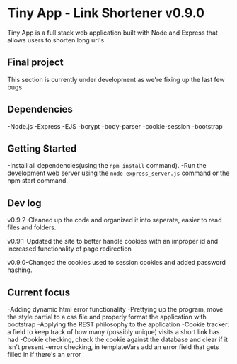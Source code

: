 # Tiny App - Link Shortener v0.9.0

Tiny App is a full stack web application built with Node and Express that allows users to shorten long url's.

## Final project

This section is currently under development as we're fixing up the last few bugs

## Dependencies

-Node.js
-Express
-EJS
-bcrypt
-body-parser
-cookie-session
-bootstrap

## Getting Started

-Install all dependencies(using the `npm install` command).
-Run the development web server using the `node express_server.js` command or the npm start command.

## Dev log

v0.9.2-Cleaned up the code and organized it into seperate, easier to read files and folders.

v0.9.1-Updated the site to better handle cookies with an improper id and increased functionality of page redirection

v0.9.0-Changed the cookies used to session cookies and added password hashing.

## Current focus

-Adding dynamic html error functionality
-Prettying up the program, move the style partial to a css file and properly format the application with bootstrap
-Applying the REST philosophy to the application
-Cookie tracker: a field to keep track of how many (possibly unique) visits a short link has had
-Cookie checking, check the cookie against the database and clear if it isn't present
-error checking, in templateVars add an error field that gets filled in if there's an error